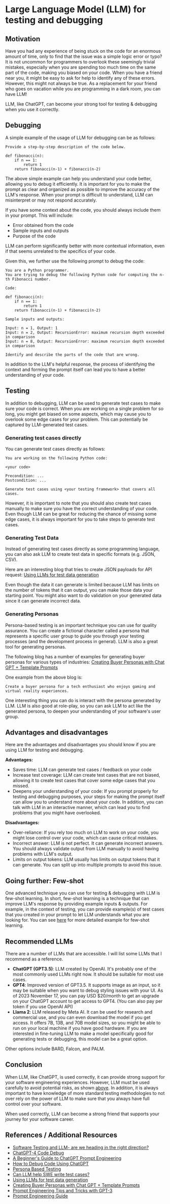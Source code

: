 # Large Language Model (LLM) for testing and debugging

## Motivation
Have you had any experience of being stuck on the code for an enormous amount of time,  only to find that the issue was a simple logic error or typo? 
It is not uncommon for programmers to overlook these seemingly trivial mistakes, especially when you are spending too much time on the same part of the code, making you biased on your code.
When you have a friend near you, it might be easy to ask for help to identify any of these errors. 
However, this might not always be true. As a replacement for your friend who goes on vacation while you are programming in a dark room, you can have LLM!

LLM, like ChatGPT, can become your strong tool for testing & debugging when you use it correctly. 

## Debugging 
A simple example of the usage of LLM for debugging can be as follows: 
```
Provide a step-by-step description of the code below.

def fibonacci(n):
    if n == 1: 
        return 1
    return fibonacci(n-1) + fibonacci(n-2)
```
The above simple example can help you understand your code better, allowing you to debug it efficiently.
It is important for you to make the prompt as clear and organized as possible to improve the accuracy of the LLM's response. 
When your prompt is difficult to understand, LLM can misinterpret or may not respond accurately.

If you have some context about the code, you should always include them in your prompt. This will include:

- Error obtained from the code
- Sample inputs and outputs 
- Purpose of the code

LLM can perform significantly better with more contextual information, even if that seems unrelated to the specifics of your code. 

Given this, we further use the following prompt to debug the code: 
```
You are a Python programmer. 
You are trying to debug the following Python code for computing the n-th Fibonacci number.

Code: 

def fibonacci(n):
    if n == 1: 
        return 1
    return fibonacci(n-1) + fibonacci(n-2)

Sample inputs and outputs: 

Input: n = 1, Output: 1
Input: n = 2, Output: RecursionError: maximum recursion depth exceeded in comparison
Input: n = 8, Output: RecursionError: maximum recursion depth exceeded in comparison

Identify and describe the parts of the code that are wrong.  
```

In addition to the LLM's helpful response, the process of identifying the context and forming the prompt itself can lead you to have a better understanding of your code. 

## Testing
In addition to debugging, LLM can be used to generate test cases to make sure your code is correct. 
When you are working on a single problem for so long, you might get biased on some aspects, 
which may cause you to overlook some edge cases for your problem. 
This can potentially be captured by LLM-generated test cases. 


### Generating test cases directly
You can generate test cases directly as follows: 
```
You are working on the following Python code: 

<your code>

Precondition: ...
Postcondition: ...

Generate test cases using <your testing framework> that covers all cases. 
```
However, it is important to note that you should also create test cases manually to make sure you have the correct understanding of your code. 
Even though LLM can be great for reducing the chance of missing some edge cases, it is always important for you to take steps to generate test cases. 

### Generating Test Data
Instead of generating test cases directly as some programming language, you can also ask LLM to create test data in specific formats (e.g. JSON, CSV).

Here are an interesting blog that tries to create JSON payloads for API request: [Using LLMs for test data generation](https://blog.dkwr.de/development/llm-for-test-data-generation/?utm_source=hnblogs.substack.com)

Even though the data it can generate is limited because LLM has limits on the number of tokens that it can output, you can make those data your starting point. 
You might also want to do validation on your generated data since it can generate incorrect data.

### Generating Personas
Persona-based testing is an important technique you can use for quality assurance. 
You can create a fictional character called a persona that represents a specific user group to guide you through your testing processes (and the development process in general). 
LLM is also a great tool for generating personas. 

The following blog has a number of examples for generating buyer personas for various types of industries: [Creating Buyer Personas with Chat GPT + Template Prompts
](https://medium.com/@ferdian_ariff/creating-buyer-personas-with-chat-gpt-template-prompts-ad78f98e7e3e)

One example from the above blog is:  

```
Create a buyer persona for a tech enthusiast who enjoys gaming and virtual reality experiences.
```

One interesting thing you can do is interact with the persona generated by LLM. 
LLM is also good at role-play, so you can ask LLM to act like the generated persona, 
to deepen your understanding of your software's user group. 

## Advantages and disadvantages
Here are the advantages and disadvantages you should know if you are using LLM for testing and debugging. 

**Advantages:**

- Saves time: LLM can generate test cases / feedback on your code 
- Increase test coverage: LLM can create test cases that are not biased, allowing it to create test cases that cover some edge cases that you missed. 
- Deepens your understanding of your code: If you prompt properly for testing and debugging purposes, your steps for making the prompt itself can allow you to understand more about your code. In addition, you can talk with LLM in an interactive manner, which can lead you to find problems that you might have overlooked. 

**Disadvantages:**

- Over-reliance: If you rely too much on LLM to work on your code, you might lose control over your code, which can cause critical mistakes. 
- Incorrect answer: LLM is not perfect. It can generate incorrect answers. You should always validate output from LLM manually to avoid having problems with LLM's output.
- Limits on output tokens: LLM usually has limits on output tokens that it can generate. You can split up into multiple prompts to avoid this issue. 

## Going further: Few-shot
One advanced technique you can use for testing & debugging with LLM is few-shot learning. 
In short, few-shot learning is a technique that can improve LLM's response by providing example inputs & outputs. 
For example, in the context of testing, you can provide example(s) of test cases that you created in your prompt to let 
LLM understands what you are looking for. 
You can see [here](https://blog.andrewcantino.com/blog/2021/04/21/prompt-engineering-tips-and-tricks/) for more detailed example for few-shot learning. 

## Recommended LLMs 
There are a number of LLMs that are accessible. I will list some LLMs that I recommend as a reference. 
- **ChatGPT (GPT3.5)**: LLM created by OpenAI. It's probably one of the most commonly used LLMs right now. It should be suitable for most use cases. 
- **GPT4**: Improved version of GPT3.5. It supports image as an input, so it may be suitable when you want to debug styling issues with your UI. As of 2023 November 17, you can pay USD $20/month to get an upgrade on your ChatGPT account to get access to GPT4. (You can also pay per token if you use OpenAI API)
- **Llama 2**: LLM released by Meta AI. It can be used for research and commercial use, and you can even download the model if you get access. It offers 7B, 13B, and 70B model sizes, so you might be able to run on your local machine if you have good hardware. If you are interested in fine-tuning LLM to make a model specifically good for generating tests or debugging, this model can be a great option. 

Other options include BARD, Falcon, and PALM. 

## Conclusion 
When LLM, like ChatGPT, is used correctly, it can provide strong support for your software engineering experiences. 
However, LLM must be used carefully to avoid potential risks, as shown [above](#advantages-and-disadvantages). 
In addition, it is always important to have knowledge of more standard testing methodologies to not over rely on the power of LLM 
to make sure that you always have full control over your software. 

When used correctly, LLM can become a strong friend that supports your journey for your software career. 

## References / Additional Resources
- [Software Testing and LLM- are we heading in the right direction?](https://www.linkedin.com/pulse/software-testing-llm-we-heading-right-direction-nstarx/)
- [ChatGPT-4 Code Debug](https://www.w3schools.com/gen_ai/chatgpt-4/chatgpt-4_code_debug.php)
- [A Beginner's Guide to ChatGPT Prompt Engineering](https://www.datacamp.com/tutorial/a-beginners-guide-to-chatgpt-prompt-engineering)
- [How to Debug Code Using ChatGPT](https://rajvivan11.medium.com/how-to-debug-code-using-chatgpt-7b75d2615b8c)
- [Persona Based Testing](https://medium.com/@ChamalAsela/persona-based-testing-de6e1396c23c)
- [Can LLM help SWE write test cases?](https://medium.com/@taiyuanz/can-llm-help-swe-write-test-cases-4d1cd3b51b3e)
- [Using LLMs for test data generation](https://blog.dkwr.de/development/llm-for-test-data-generation/?utm_source=hnblogs.substack.com)
- [Creating Buyer Personas with Chat GPT + Template Prompts](https://medium.com/@ferdian_ariff/creating-buyer-personas-with-chat-gpt-template-prompts-ad78f98e7e3e)
- [Prompt Engineering Tips and Tricks with GPT-3](https://blog.andrewcantino.com/blog/2021/04/21/prompt-engineering-tips-and-tricks/)
- [Prompt Engineering Guide](https://www.promptingguide.ai/)